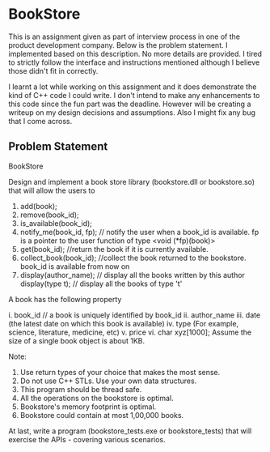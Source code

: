 BookStore
=========

This is an assignment given as part of interview process in one of the product development company. Below is the problem statement. I implemented based on this description. No more details are provided. I tired to strictly follow the interface and instructions mentioned although I believe those didn't fit in correctly.

I learnt a lot while working on this assignment and it does demonstrate the kind of C++ code I could write. I don't intend to make any enhancements to this code since the fun part was the deadline. However will be creating a writeup on my design decisions and assumptions. Also I might fix any bug that I come across.


Problem Statement
-----------------

BookStore

Design and implement a book store library (bookstore.dll or bookstore.so) that will allow the users to

1) add(book);
2) remove(book_id);
3) is_available(book_id);
4) notify_me(book_id, fp); // notify the user when a book_id is available. fp is a pointer to the user function of type <void (*fp)(book)>
5) get(book_id); //return the book if it is currently available.
6) collect_book(book_id); //collect the book returned to the bookstore. book_id is available from now on
7) display(author_name); // display all the books written by this author
   display(type t); // display all the books of type 't'

A book has the following property

i. book_id // a book is uniquely identified by book_id
ii. author_name
iii. date (the latest date on which this book is available)
iv. type (For example, science, literature, medicine, etc)
v. price
vi. char xyz[1000];
Assume the size of a single book object is about 1KB.

Note:
1. Use return types of your choice that makes the most sense.
2. Do not use C++ STLs. Use your own data structures.
3. This program should be thread safe.
4. All the operations on the bookstore is optimal.
5. Bookstore's memory footprint is optimal.
6. Bookstore could contain at most 1,00,000 books.

At last, write a program (bookstore_tests.exe or bookstore_tests) that will exercise the APIs - covering various scenarios.
